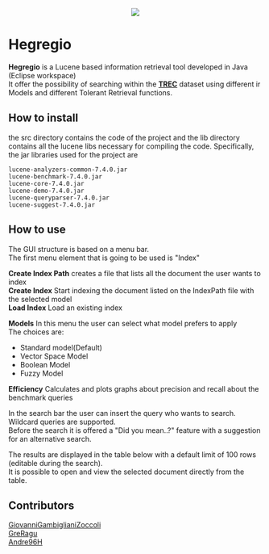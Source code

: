 <p align="center">
<img src="https://o8jyqa.db.files.1drv.com/y4me5Xr1MKbUIeCKOkDTXWFGkCgUFygAqGN-YSuNcs-b857S-5qARL7B4Yce8l1Bexd_WQQENHNGc07vZABLdZhuY0PqfDr8EbQmfl30FsDERiTrMzRhpWpjHUKOcx5dtqGd2nCe_fup4t-7QsaX60fnXSEBOsqyuLqwxKano-YLcw9hiE8zlmJdoe5iMBz-QtWo23u9EGxj-pmuhIjkiP8Xg?width=1223&height=224&cropmode=none">
</p>    

# Hegregio

**Hegregio** is a Lucene based information retrieval tool developed in Java (Eclipse workspace)  
It offer the possibility of searching within the **[TREC](http://www.trec-cds.org/2015.html)** dataset using different ir Models and different Tolerant Retrieval functions.

## How to install

the src directory contains the code of the project and the lib directory contains
all the lucene libs necessary for compiling the code.
Specifically, the jar libraries used for the project are
 
```
lucene-analyzers-common-7.4.0.jar
lucene-benchmark-7.4.0.jar 	
lucene-core-7.4.0.jar 	
lucene-demo-7.4.0.jar 	
lucene-queryparser-7.4.0.jar 	
lucene-suggest-7.4.0.jar 
```

## How to use 
The GUI structure is based on a menu bar.  
The first menu element that is going to be used is "Index"

**Create Index Path** creates a file that lists all the document the user wants to index  
**Create Index** Start indexing the document listed on the IndexPath file with the selected model  
**Load Index** Load an existing index

**Models** In this menu the user can select what model prefers to apply    
The choices are:  
* Standard model(Default)
* Vector Space Model  
* Boolean Model  
* Fuzzy Model 

**Efficiency** Calculates and plots graphs about precision and recall about the benchmark queries

In the search bar the user can insert the query who wants to search.  
Wildcard queries are supported.  
Before the search it is offered a "Did you mean..?" feature with a suggestion for
an alternative search.

The results are displayed in the table below with a default limit of 100 rows (editable during the search).  
It is possible to open and view the selected document directly from the table.

## Contributors

[GiovanniGambiglianiZoccoli](https://github.com/GiovanniGambiglianiZoccoli)  
[GreRagu](https://github.com/GreRagu)  
[Andre96H](https://github.com/Andre96H)  
